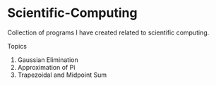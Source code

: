 # Scientific-Computing
Collection of programs I have created related to scientific computing.

Topics
1. Gaussian Elimination
2. Approximation of Pi
3. Trapezoidal and Midpoint Sum
